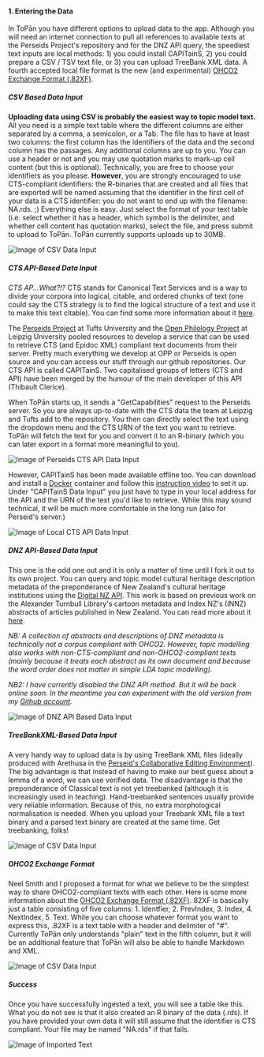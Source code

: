 #### 1. Entering the Data

In ToPān you have different options to upload data to the app. Although you will need an internet connection to pull all references to available texts at the Perseids Project's repository and for the DNZ API query, the speediest text inputs are local methods: 1) you could install CAPITainS, 2) you could prepare a CSV / TSV text file, or 3) you can upload TreeBank XML data. A fourth accepted local file format is the new (and experimental) <a href="http://neelsmith.github.io/2016/07/13/82xf_v2/" target="_blank">OHCO2 Exchange Format (.82XF)</a>.

##### CSV Based Data Input

**Uploading data using CSV is probably the easiest way to topic model text.** All you need is a simple text table where the different columns are either separated by a comma, a semicolon, or a Tab. The file has to have at least two columns: the first column has the identifiers of the data and the second column has the passages. Any additional columns are up to you. You can use a header or not and you may use quotation marks to mark-up cell content (but this is optional). Technically, you are free to choose your identifiers as you please. **However**, you are strongly encouraged to use CTS-compliant identifiers: the R-binaries that are created and all files that are exported will be named assuming that the identifier in the first cell of your data is a CTS identifier: you do not want to end up with the filename: NA.rds. ;)
Everything else is easy. Just select the format of your text table (i.e. select whether it has a header, which symbol is the delimiter, and whether cell content has quotation marks), select the file, and press submit to upload to ToPān. ToPān currently supports uploads up to 30MB.

![Image of CSV Data Input](/ScreenShots_ToPan/CSVDataInput.png)

##### CTS API-Based Data Input

*CTS AP...What?!?* CTS stands for Canonical Text Services and is a way to divide your corpora into logical, citable, and ordered chunks of text (one could say the CTS strategy is to find the logical structure of a text and use it to make this text citable). You can find some more information about it
<a href="http://cite-architecture.github.io" target="_blank">here</a>.

The <a href="http://www.perseids.org" target="_blank">Perseids Project</a> at Tufts University and the <a href="http://www.dh.uni-leipzig.de" target="_blank">Open Philology Project</a> at Leipzig University pooled resources to develop a service that can be used to retrieve CTS (and Epidoc XML) compliant text documents from their server. Pretty much everything we develop at OPP or Perseids is open source and you can access our stuff through our github repositories. Our CTS API is called CAPITainS. Two capitalised groups of letters (CTS and API) have been merged by the humour of the main developer of this API (Thibault Clerice).

When ToPān starts up, it sends a "GetCapabilities" request to the Perseids server. So you are always up-to-date with the CTS data the team at Leipzig and Tufts add to the repository. You then can directly select the text using the dropdown menu and the CTS URN of the text you want to retrieve. ToPān will fetch the text for you and convert it to an R-binary (which you can later export in a format more meaningful to you).

![Image of Perseids CTS API Data Input](/ScreenShots_ToPan/CTSAPIDataInput.png)

However, CAPITainS has been made available offline too. You can download and install a <a href="https://www.docker.com/products/docker-toolbox" target="_blank">Docker</a> container and follow this <a href="https://www.youtube.com/watch?v=_Vmwz_761GM" target="_blank">instruction video</a> to set it up. Under "CAPITainS Data Input" you just have to type in your local address for the API and the URN of the text you'd like to retrieve. While this may sound technical, it will be much more comfortable in the long run (also for Perseid's server.)

![Image of Local CTS API Data Input](/ScreenShots_ToPan/CAPITainSDataInput.png)

##### DNZ API-Based Data Input

This one is the odd one out and it is only a matter of time until I fork it out to its own project. You can query and topic model cultural heritage description metadata of the preponderance of New Zealand's cultural heritage institutions using the <a href="http://www.digitalnz.org/developers/api-docs-v3" target="_blank">Digital NZ API</a>. This work is based on previous work on the Alexander Turnbull Library's cartoon metadata and Index NZ's (INNZ) abstracts of articles published in New Zealand. You can read more about it <a href="http://ala.sagepub.com/content/early/2016/05/10/0955749016647821.full.pdf+html" target="_blank">here</a>.

*NB: A collection of abstracts and descriptions of DNZ metadata is technically not a corpus compliant with OHCO2. However, topic modelling also works with non-CTS-compliant and non-OHCO2-compliant texts (mainly because it treats each abstract as its own document and because the word order does not matter in simple LDA topic modelling).*

*NB2: I have currently disabled the DNZ API method. But it will be back online soon. In the meantime you can experiment with the old version from my <a href="https://github.com/ThomasK81/TopicModellingR" target="_blank">Github account</a>.*

![Image of DNZ API Based Data Input](/ScreenShots_ToPan/DNZAPIDataInput.png)

##### TreeBankXML-Based Data Input

A very handy way to upload data is by using TreeBank XML files (ideally produced with Arethusa in the <a href="http://sites.tufts.edu/perseids/instructions/treebanking-instructions/" target="_blank">Perseid's Collaborative Editing Environment</a>). The big advantage is that instead of having to make our best guess about a lemma of a word, we can use verified data. The disadvantage is that the preponderance of Classical text is not yet treebanked (although it is increasingly used in teaching). Hand-treebanked sentences usually provide very reliable information. Because of this, no extra morphological normalisation is needed. When you upload your Treebank XML file a text binary and a parsed text binary are created at the same time. Get treebanking, folks!

![Image of CSV Data Input](/ScreenShots_ToPan/TreeBankDataInput.png)

##### OHCO2 Exchange Format

Neel Smith and I proposed a format for what we believe to be the simplest way to share OHCO2-compliant texts with each other. Here is some more information about the <a href="http://neelsmith.github.io/2016/07/13/82xf_v2/" target="_blank">OHCO2 Exchange Format (.82XF)</a>.
82XF is basically just a table consisting of five columns: 1. Identfier, 2. PrevIndex, 3. Index, 4. NextIndex, 5. Text. While you can choose whatever format you want to express this, .82XF is a text table with a header and delimiter of "#". Currently ToPān only understands "plain" text in the fifth column, but it will be an additional feature that ToPān will also be able to handle Markdown and XML.

![Image of CSV Data Input](/ScreenShots_ToPan/82XFDataInput.png)

##### Success

Once you have successfully ingested a text, you will see a table like this. What you do not see is that it also created an R binary of the data (.rds). If you have provided your own data it will still assume that the identifier is CTS compliant. Your file may be named "NA.rds" if that fails.

![Image of Imported Text](/ScreenShots_ToPan/CSVDataInput2.png)
